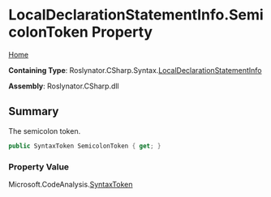 # LocalDeclarationStatementInfo\.SemicolonToken Property

[Home](../../../../../README.md)

**Containing Type**: Roslynator\.CSharp\.Syntax\.[LocalDeclarationStatementInfo](../README.md)

**Assembly**: Roslynator\.CSharp\.dll

## Summary

The semicolon token\.

```csharp
public SyntaxToken SemicolonToken { get; }
```

### Property Value

Microsoft\.CodeAnalysis\.[SyntaxToken](https://docs.microsoft.com/en-us/dotnet/api/microsoft.codeanalysis.syntaxtoken)

